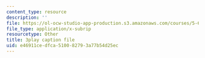 ```yaml
---
content_type: resource
description: ''
file: https://ol-ocw-studio-app-production.s3.amazonaws.com/courses/5-61-physical-chemistry-fall-2017/e46911cedfca510082793a77b54d25ec_mPSDaN4AJl8.vtt
file_type: application/x-subrip
resourcetype: Other
title: 3play caption file
uid: e46911ce-dfca-5100-8279-3a77b54d25ec
---
```


